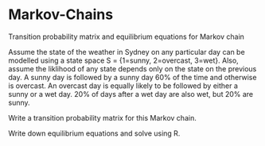 # Markov-Chains
Transition probability matrix and equilibrium equations for Markov chain

Assume the state of the weather in Sydney on any particular day can be modelled using a state space S = {1=sunny, 2=overcast, 3=wet}. Also, assume the liklihood of any state depends only on the state on the previous day. A sunny day is followed by a sunny day 60% of the time and otherwise is overcast. An overcast day is equally likely to be followed by either a sunny or a wet day. 20% of days after a wet day are also wet, but 20% are sunny.

Write a transition probability matrix for this Markov chain.

Write down equilibrium equations and solve using R. 
